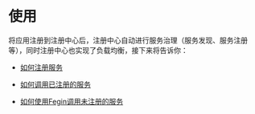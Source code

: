 # 使用

将应用注册到注册中心后，注册中心自动进行服务治理（服务发现、服务注册等），同时注册中心也实现了负载均衡，接下来将告诉你：

- [如何注册服务](chamc-boot-starter-service/usage-regist.md)

- [如何调用已注册的服务](chamc-boot-starter-service/usage-call-regist.md)

- [如何使用Fegin调用未注册的服务](chamc-boot-starter-service/usage-call-noregist.md)